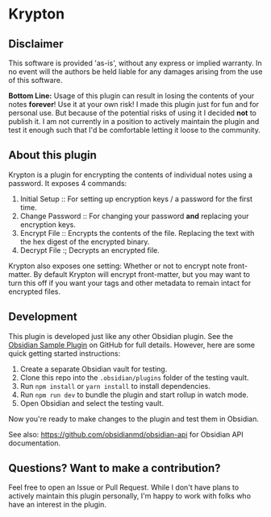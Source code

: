 # Krypton
## Disclaimer
This software is provided 'as-is', without any express or implied
warranty. In no event will the authors be held liable for any damages
arising from the use of this software.

**Bottom Line:** Usage of this plugin can result in losing the contents of your notes **forever**! Use it at
your own risk! I made this plugin just for fun and for personal use. But because of the potential
risks of using it I decided **not** to publish it. I am not currently in a position to actively maintain
the plugin and test it enough such that I'd be comfortable letting it loose to the community.

## About this plugin
Krypton is a plugin for encrypting the contents of individual notes using a password.
It exposes 4 commands:
1. Initial Setup :: For setting up encryption keys / a password for the first time.
2. Change Password :: For changing your password **and** replacing your encryption keys.
3. Encrypt File :: Encrypts the contents of the file. Replacing the text with the hex digest
   of the encrypted binary.
4. Decrypt File :; Decrypts an encrypted file.

Krypton also exposes one setting: Whether or not to encrypt note front-matter.
By default Krypton will encrypt front-matter, but you may want to turn this off
if you want your tags and other metadata to remain intact for encrypted files.

## Development
This plugin is developed just like any other Obsidian plugin. See the [Obsidian Sample Plugin](https://github.com/obsidianmd/obsidian-sample-plugin)
on GitHub for full details. However, here are some quick getting started instructions:
1. Create a separate Obsidian vault for testing.
2. Clone this repo into the `.obsidian/plugins` folder of the testing vault.
3. Run `npm install` or `yarn install` to install dependencies.
4. Run `npm run dev` to bundle the plugin and start rollup in watch mode.
5. Open Obsidian and select the testing vault.

Now you're ready to make changes to the plugin and test them in Obsidian.

See also: https://github.com/obsidianmd/obsidian-api for Obsidian API documentation.

## Questions? Want to make a contribution?
Feel free to open an Issue or Pull Request. While I don't have plans to actively
maintain this plugin personally, I'm happy to work with folks who have an interest
in the plugin.
